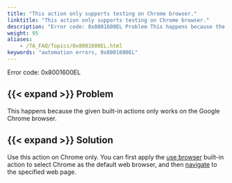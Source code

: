 ```yaml
--- 
title: "This action only supports testing on Chrome browser."
linktitle: "This action only supports testing on Chrome browser."
description: "Error code: 0x8001600EL Problem This happens because the given built-in actions only works on the Google Chrome browser. Solution Use this action on Chrome only. You can first apply the use browser ..."
weight: 95
aliases: 
    - /TA_FAQ/Topics/0x8001600EL.html
keywords: "automation errors, 0x8001600EL"
---
```


Error code: 0x8001600EL

## {{< expand >}} Problem

This happens because the given built-in actions only works on the Google Chrome browser.

## {{< expand >}} Solution

Use this action on Chrome only. You can first apply the [use browser](/automation-guide/action-based-testing-language/built-in-settings/other-settings/use-browser) built-in action to select Chrome as the default web browser, and then [navigate](/automation-guide/action-based-testing-language/built-in-actions/user-interface-actions/browsing/navigate) to the specified web page.




